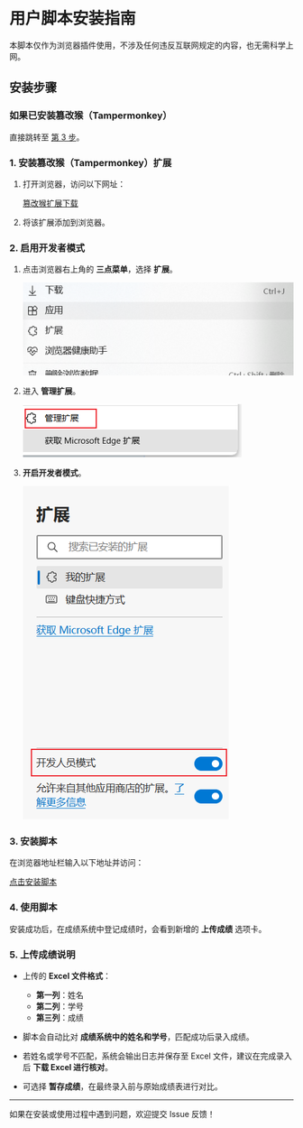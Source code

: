 # 用户脚本安装指南

本脚本仅作为浏览器插件使用，不涉及任何违反互联网规定的内容，也无需科学上网。

## 安装步骤

### 如果已安装篡改猴（Tampermonkey）
直接跳转至 [第 3 步](#3安装脚本)。

### 1. 安装篡改猴（Tampermonkey）扩展

1. 打开浏览器，访问以下网址：
   
   [篡改猴扩展下载](https://microsoftedge.microsoft.com/addons/detail/%E7%AF%A1%E6%94%B9%E7%8C%B4/iikmkjmpaadaobahmlepeloendndfphd)
   
2. 将该扩展添加到浏览器。

### 2. 启用开发者模式

1. 点击浏览器右上角的 **三点菜单**，选择 **扩展**。
   
   ![image](https://github.com/huangyi718/userscripts/blob/main/step/1.png)
   
2. 进入 **管理扩展**。
   
   ![image](https://github.com/huangyi718/userscripts/blob/main/step/2.png)
   
3. **开启开发者模式**。
   
   ![image](https://github.com/huangyi718/userscripts/blob/main/step/3.png)

### 3. 安装脚本

在浏览器地址栏输入以下地址并访问：

[点击安装脚本](https://cdn.jsdelivr.net/gh/huangyi718/userscripts@main/%E6%88%90%E7%BB%A9%E5%BD%95%E5%85%A5.user.js)

### 4. 使用脚本

安装成功后，在成绩系统中登记成绩时，会看到新增的 **上传成绩** 选项卡。

### 5. 上传成绩说明

- 上传的 **Excel 文件格式**：
  - **第一列**：姓名
  - **第二列**：学号
  - **第三列**：成绩

- 脚本会自动比对 **成绩系统中的姓名和学号**，匹配成功后录入成绩。
- 若姓名或学号不匹配，系统会输出日志并保存至 Excel 文件，建议在完成录入后 **下载 Excel 进行核对**。
- 可选择 **暂存成绩**，在最终录入前与原始成绩表进行对比。

---

如果在安装或使用过程中遇到问题，欢迎提交 Issue 反馈！
